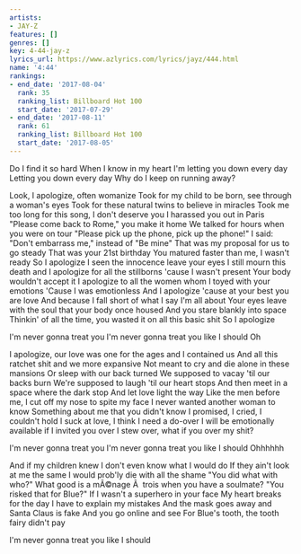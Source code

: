 ```yaml
---
artists:
- JAY-Z
features: []
genres: []
key: 4-44-jay-z
lyrics_url: https://www.azlyrics.com/lyrics/jayz/444.html
name: '4:44'
rankings:
- end_date: '2017-08-04'
  rank: 35
  ranking_list: Billboard Hot 100
  start_date: '2017-07-29'
- end_date: '2017-08-11'
  rank: 61
  ranking_list: Billboard Hot 100
  start_date: '2017-08-05'
---
```



Do I find it so hard
When I know in my heart
I'm letting you down every day
Letting you down every day
Why do I keep on running away?


Look, I apologize, often womanize
Took for my child to be born, see through a woman's eyes
Took for these natural twins to believe in miracles
Took me too long for this song, I don't deserve you
I harassed you out in Paris
"Please come back to Rome," you make it home
We talked for hours when you were on tour
"Please pick up the phone, pick up the phone!"
I said: "Don't embarrass me," instead of "Be mine"
That was my proposal for us to go steady
That was your 21st birthday
You matured faster than me, I wasn't ready
So I apologize
I seen the innocence leave your eyes
I still mourn this death and
I apologize for all the stillborns 'cause I wasn't present
Your body wouldn't accept it
I apologize to all the women whom I toyed with your emotions
'Cause I was emotionless
And I apologize 'cause at your best you are love
And because I fall short of what I say I'm all about
Your eyes leave with the soul that your body once housed
And you stare blankly into space
Thinkin' of all the time, you wasted it on all this basic shit
So I apologize


I'm never gonna treat you
I'm never gonna treat you like I should
Oh


I apologize, our love was one for the ages and I contained us
And all this ratchet shit and we more expansive
Not meant to cry and die alone in these mansions
Or sleep with our back turned
We supposed to vacay 'til our backs burn
We're supposed to laugh 'til our heart stops
And then meet in a space where the dark stop
And let love light the way
Like the men before me, I cut off my nose to spite my face
I never wanted another woman to know
Something about me that you didn't know
I promised, I cried, I couldn't hold
I suck at love, I think I need a do-over
I will be emotionally available if I invited you over
I stew over, what if you over my shit?


I'm never gonna treat you
I'm never gonna treat you like I should
Ohhhhhh


And if my children knew
I don't even know what I would do
If they ain't look at me the same
I would prob'ly die with all the shame
"You did what with who?"
What good is a mÃ©nage Ã  trois when you have a soulmate?
"You risked that for Blue?"
If I wasn't a superhero in your face
My heart breaks for the day I have to explain my mistakes
And the mask goes away and Santa Claus is fake
And you go online and see
For Blue's tooth, the tooth fairy didn't pay


I'm never gonna treat you like I should



